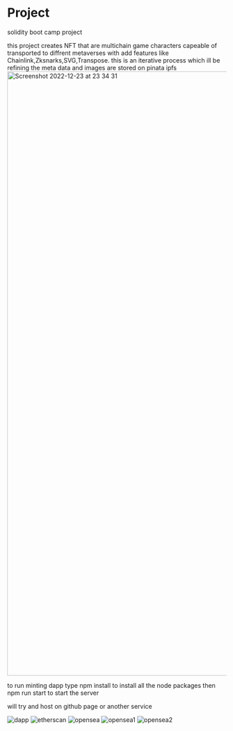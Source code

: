# Project
solidity boot camp project

this project creates NFT that are multichain game characters capeable of transported to diffrent metaverses
with add features like Chainlink,Zksnarks,SVG,Transpose. this is an iterative process which ill be refining 
the meta data and images are stored on pinata ipfs<img width="1390" alt="Screenshot 2022-12-23 at 23 34 31" src="https://user-images.githubusercontent.com/7167730/209413558-29f1c9bb-6043-421a-8a46-f338b78ca650.png">



to run minting dapp type npm install to install all the node packages then npm run start to start the server

will try and host on github page or another service 

![dapp](https://user-images.githubusercontent.com/7167730/209411926-7caff290-63ed-4842-b51d-ff9ae1f4906f.png)
![etherscan](https://user-images.githubusercontent.com/7167730/209411938-b9bd0df9-633d-446c-a3a2-31431103ecf7.png)
![opensea](https://user-images.githubusercontent.com/7167730/209411950-f88d9fe6-616e-4d24-8dcd-decad87825c9.png)
![opensea1](https://user-images.githubusercontent.com/7167730/209411974-2efb53fe-6f53-4388-b6dc-f3325492c0f5.png)
![opensea2](https://user-images.githubusercontent.com/7167730/209411998-841e36df-aafe-440c-a2eb-2573ffd2baef.png)
